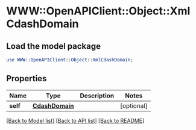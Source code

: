 # WWW::OpenAPIClient::Object::XmlCdashDomain

## Load the model package
```perl
use WWW::OpenAPIClient::Object::XmlCdashDomain;
```

## Properties
Name | Type | Description | Notes
------------ | ------------- | ------------- | -------------
**self** | [**CdashDomain**](CdashDomain.md) |  | [optional] 

[[Back to Model list]](../README.md#documentation-for-models) [[Back to API list]](../README.md#documentation-for-api-endpoints) [[Back to README]](../README.md)



